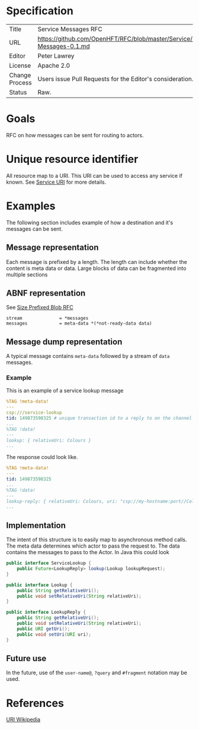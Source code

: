# Specification

|         |                                                                     |
|:------- | ------------------------------------------------------------------- |
| Title   | Service Messages RFC                                                |
| URL     | https://github.com/OpenHFT/RFC/blob/master/Service/Messages/Service-Messages-0.1.md |
| Editor  | Peter Lawrey                                                        |
| License | Apache 2.0                                                          |
| Change Process | Users issue Pull Requests for the Editor's consideration.    |
| Status  | Raw.                                                                |

# Goals
RFC on how messages can be sent for routing to actors.

# Unique resource identifier
All resource map to a URI.  This URI can be used to access any service if known. See [Service URI](https://github.com/OpenHFT/RFC/blob/master/Service/URI/) for more details.

# Examples
The following section includes example of how a destination and it's messages can be sent.

## Message representation
Each message is prefixed by a length.  The length can include whether the content is meta data or data.
Large blocks of data can be fragmented into multiple sections

## ABNF representation
See [Size Prefixed Blob RFC](https://github.com/OpenHFT/RFC/blob/master/Size-Prefixed-Blob/)
```abnf
stream              = *messages
messages            = meta-data *(*not-ready-data data)
```

## Message dump representation
A typical message contains `meta-data` followed by a stream of `data` messages.

### Example
This is an example of a service lookup message

```YAML
%TAG !meta-data!
---
csp:///service-lookup
tid: 149873598325 # unique transaction id to a reply to on the channel sending the request.
...
%TAG !data!
---
lookup: { relativeUri: Colours }
...
```

The response could look like.

```YAML
%TAG !meta-data!
---
tid: 149873598325
...
%TAG !data!
---
lookup-reply: { relativeUri: Colours, uri: "csp://my-hostname:port//Colours" }
...
```

## Implementation
The intent of this structure is to easily map to asynchronous method calls.
The meta data determines which actor to pass the request to.
The data contains the messages to pass to the Actor. In Java this could look

```java
public interface ServiceLookup {
    public Future<LookupReply> lookup(Lookup lookupRequest);
}

public interface Lookup {
    public String getRelativeUri();
    public void setRelativeUri(String relativeUri);
}

public interface LookupReply {
    public String getRelativeUri();
    public void setRelativeUri(String relativeUri);
    public URI getUri();
    public void setUri(URI uri);
}
```

## Future use
In the future, use of the `user-name@`, `?query` and `#fragment` notation may be used.

# References
[URI Wikipedia](http://en.wikipedia.org/wiki/Uniform_resource_identifier)
